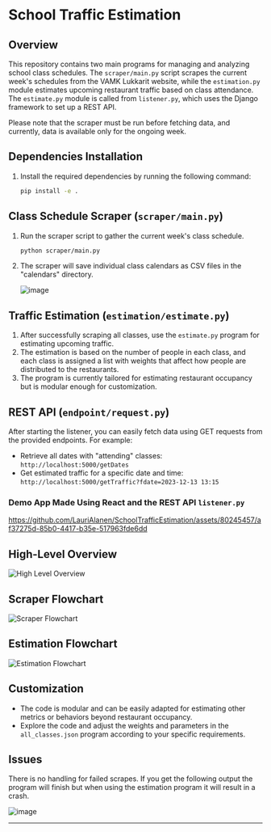 # School Traffic Estimation

## Overview
This repository contains two main programs for managing and analyzing school class schedules. The `scraper/main.py` script scrapes the current week's schedules from the VAMK Lukkarit website, while the `estimation.py` module estimates upcoming restaurant traffic based on class attendance. The `estimate.py` module is called from `listener.py`, which uses the Django framework to set up a REST API.


Please note that the scraper must be run before fetching data, and currently, data is available only for the ongoing week.

## Dependencies Installation
1. Install the required dependencies by running the following command:
    ```bash
    pip install -e .
    ```

## Class Schedule Scraper (`scraper/main.py`)
1. Run the scraper script to gather the current week's class schedule.
    ```bash
    python scraper/main.py
    ```
2. The scraper will save individual class calendars as CSV files in the "calendars" directory.
   
   ![image](https://github.com/LauriAlanen/SchoolTrafficEstimation/assets/80245457/4821f96f-9641-44ce-9a41-a8f547df4b15)


## Traffic Estimation (`estimation/estimate.py`)
1. After successfully scraping all classes, use the `estimate.py` program for estimating upcoming traffic.
2. The estimation is based on the number of people in each class, and each class is assigned a list with weights that affect how people are distributed to the restaurants.
3. The program is currently tailored for estimating restaurant occupancy but is modular enough for customization.

## REST API (`endpoint/request.py`)
After starting the listener, you can easily fetch data using GET requests from the provided endpoints. For example:
- Retrieve all dates with "attending" classes: `http://localhost:5000/getDates`
- Get estimated traffic for a specific date and time: `http://localhost:5000/getTraffic?fdate=2023-12-13 13:15`

### Demo App Made Using React and the REST API `listener.py`
https://github.com/LauriAlanen/SchoolTrafficEstimation/assets/80245457/af37275d-85b0-4417-b35e-517963fde6dd

## High-Level Overview
![High Level Overview](https://github.com/LauriAlanen/SchoolTrafficEstimation/assets/80245457/51435b5e-3c70-4c90-8811-92012ad36290)

## Scraper Flowchart
![Scraper Flowchart](https://github.com/LauriAlanen/SchoolTrafficEstimation/assets/80245457/d51bb3e1-3163-4bfe-a33b-fdd3e932b158)

## Estimation Flowchart
![Estimation Flowchart](https://github.com/LauriAlanen/SchoolTrafficEstimation/assets/80245457/dfb80e63-fb2d-46e1-8ca6-bbfc41990d27)

## Customization
- The code is modular and can be easily adapted for estimating other metrics or behaviors beyond restaurant occupancy.
- Explore the code and adjust the weights and parameters in the `all_classes.json` program according to your specific requirements.

## Issues 
There is no handling for failed scrapes. If you get the following output the program will finish but when using the estimation program it will result in a crash.

![image](https://github.com/LauriAlanen/SchoolTrafficEstimation/assets/80245457/6c403c2a-fcbd-475e-b804-d7bbadb643d8)
****
